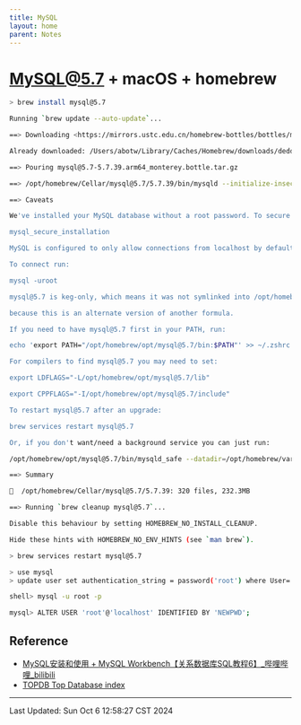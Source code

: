 ```yaml
---
title: MySQL
layout: home
parent: Notes
---
```


# MySQL@5.7 + macOS + homebrew

```bash
> brew install mysql@5.7
```

```bash
Running `brew update --auto-update`...

==> Downloading <https://mirrors.ustc.edu.cn/homebrew-bottles/bottles/mysql%405.7-5.7.39.arm64_>

Already downloaded: /Users/abotw/Library/Caches/Homebrew/downloads/deddea5a4436d93fe11d20ada8e8a8246269e32476806b7a47e370f3c864f4ad--mysql@5.7-5.7.39.arm64_monterey.bottle.tar.gz

==> Pouring mysql@5.7-5.7.39.arm64_monterey.bottle.tar.gz

==> /opt/homebrew/Cellar/mysql@5.7/5.7.39/bin/mysqld --initialize-insecure --user=abotw --base

==> Caveats

We've installed your MySQL database without a root password. To secure it run:

mysql_secure_installation

MySQL is configured to only allow connections from localhost by default

To connect run:

mysql -uroot

mysql@5.7 is keg-only, which means it was not symlinked into /opt/homebrew,

because this is an alternate version of another formula.

If you need to have mysql@5.7 first in your PATH, run:

echo 'export PATH="/opt/homebrew/opt/mysql@5.7/bin:$PATH"' >> ~/.zshrc

For compilers to find mysql@5.7 you may need to set:

export LDFLAGS="-L/opt/homebrew/opt/mysql@5.7/lib"

export CPPFLAGS="-I/opt/homebrew/opt/mysql@5.7/include"

To restart mysql@5.7 after an upgrade:

brew services restart mysql@5.7

Or, if you don't want/need a background service you can just run:

/opt/homebrew/opt/mysql@5.7/bin/mysqld_safe --datadir=/opt/homebrew/var/mysql

==> Summary

🍺  /opt/homebrew/Cellar/mysql@5.7/5.7.39: 320 files, 232.3MB

==> Running `brew cleanup mysql@5.7`...

Disable this behaviour by setting HOMEBREW_NO_INSTALL_CLEANUP.

Hide these hints with HOMEBREW_NO_ENV_HINTS (see `man brew`).
```

```bash
> brew services restart mysql@5.7
```

```bash
> use mysql
> update user set authentication_string = password('root') where User='root';
```

```bash
shell> mysql -u root -p

mysql> ALTER USER 'root'@'localhost' IDENTIFIED BY 'NEWPWD';
```

## Reference

- [MySQL安装和使用 + MySQL Workbench【关系数据库SQL教程6】_哔哩哔哩_bilibili](https://www.bilibili.com/video/BV1EZ4y1W7Ho/)
- [TOPDB Top Database index](https://pypl.github.io/DB.html)

---

Last Updated: Sun Oct  6 12:58:27 CST 2024
